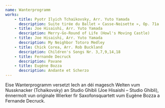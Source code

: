 ```yaml
---
name: Wanterprogramm
works:
    - title: Pyotr Ilyich Tchaikovsky, Arr. Yuto Yamada
      description: Suite tirée du Ballet « Casse-Noisette », Op. 71a
    - title: Joe Hisaishi, Arr. Yuto Yamada
      description: Merry-Go-Round of Life (Howl's Moving Castle)
    - title: Joe Hisaishi, Arr. Yuto Yamada
      description: My Neighbor Totoro Medley
    - title: Chick Corea, Arr. Rob Buckland
      description: Children's Songs Nr. 3,7,9,14,18
    - title: Fernande Decruck
      description: Pavane
    - title: Eugène Bozza
      description: Andante et Scherzo
---
```


Eise Wanterprogramm versetzt Iech an déi magesch Welten vum Nussknacker (Tchaikovsky) an Studio Ghibli (Joe Hisaishi – Studio Ghibli), ënnermolt vun originale Wierker fir Saxofonsquartett vum Eugène Bozza a Fernande Decruck.
